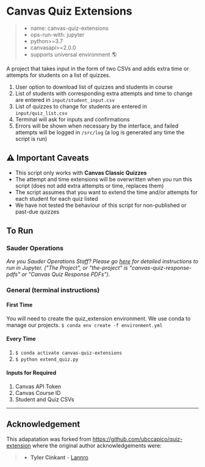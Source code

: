 # Canvas Quiz Extensions

> - name: canvas-quiz-extensions
> - ops-run-with: jupyter
> - python>=3.7
> - canvasapi>=2.0.0
> - supports universal environment 🌎

A project that takes input in the form of two CSVs and adds extra time or attempts for students on a list of quizzes.

1. User option to download list of quizzes and students in course
1. List of students with corresponding extra attempts and time to change are entered in `input/student_input.csv`
1. List of quizzes to change for students are entered in `input/quiz_list.csv`
1. Terminal will ask for inputs and confirmations
1. Errors will be shown when necessary by the interface, and failed attempts will be logged in `/src/log` (a log is generated any time the script is run)

## :warning: Important Caveats

- This script only works with **Canvas Classic Quizzes**
- The attempt and time extensions will be overwritten when you run this script (does not add extra attempts or time, replaces them)
- The script assumes that you want to extend the time and/or attempts for each student for each quiz listed
- We have not tested the behaviour of this script for non-published or past-due quizzes

## To Run

### Sauder Operations

_Are you Sauder Operations Staff? Please go [here](https://github.com/saud-learning-services/instructions-and-other-templates/blob/main/docs/running-instructions.md) for detailed instructions to run in Jupyter. ("The Project", or "the-project" is "canvas-quiz-response-pdfs" or "Canvas Quiz Response PDFs")._

### General (terminal instructions)

#### First Time

You will need to create the quiz_extension environment. We use conda to manage our projects.
`$ conda env create -f environment.yml`

#### Every Time

1. `$ conda activate canvas-quiz-extensions`
1. `$ python extend_quiz.py`

#### Inputs for Required

1. Canvas API Token
1. Canvas Course ID
1. Student and Quiz CSVs

---

## Acknowledgement

This adapatation was forked from https://github.com/ubccapico/quiz-extension where the original author acknowledgements were:

> - **Tyler Cinkant** - [Lannro](https://github.com/Lannro)
